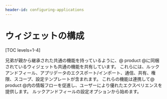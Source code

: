 ```yaml
---
header-id: configuring-applications
---
```


# ウィジェットの構成

[TOC levels=1-4]

兄弟が親から継承された共通の機能を持っているように、@ product @に同梱されているウィジェットも共通の機能を共有しています。 これらには、ルックアンドフィール、アプリデータのエクスポート/インポート、通信、共有、権限、スコープ、設定テンプレートが含まれます。 これらの機能は連携して@ product @内の情報フローを促進し、ユーザーにより優れたエクスペリエンスを提供します。 ルックアンドフィールの設定オプションから始めます。
